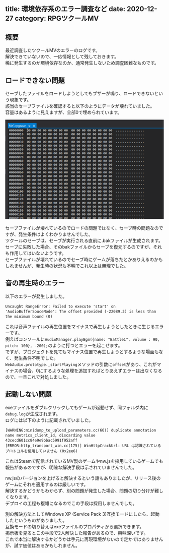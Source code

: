 title: 環境依存系のエラー調査など
date: 2020-12-27
category: RPGツクールMV
---

## 概要

最近調査したツクールMVのエラーのログです。  
解決できていないので、一応情報として残しておきます。  
稀に発生するのか環境依存なのか、通常発生しないため調査困難なものです。  

## ロードできない問題

セーブしたファイルをロードしようとしてもブザーが鳴り、ロードできないという現象です。  
該当のセーブファイルを確認すると以下のようにデータが壊れていました。  
容量はあるように見えますが、全部0で埋められています。  

![セーブファイル](/img/2020-12-27-errorandfix2020/zero.png)

セーブファイルが壊れているのでロードの問題ではなく、セーブ時の問題なのですが、発生条件はよくわかりませんでした。  
ツクールのセーブは、セーブが実行される直前に.bakファイルが生成されます。  
セーブに失敗した場合、そのbakファイルからセーブを復元するのですが、それも作用してはいないようです。  
セーブファイルが壊れているのでセーブ時にゲームが落ちたとかありえるのかもしれませんが、発生時の状況も不明でこれ以上は無理でした。

## 音の再生時のエラー

以下のエラーが発生しました。

```
Uncaught RangeError: Failed to execute 'start' on 'AudioBufferSouceNode': The offset provided (-22089.3) is less than the minimum bound (0)
```

これは音声ファイルの再生位置をマイナスで再生しようとしたときに生じるエラーです。  
例えばコンソールに`AudioManager.playBgm({name: "Battle1", volume : 90, pitch: 100}, -200);`のように打つとエラーを起こせます。  
ですが、プロジェクトを見てもマイナス位置で再生しようとするような場面もなく、発生条件不明でした。  
`WebAudio.prototype._startPlaying`メソッドの引数に`offset`があり、これがマイナスの場合、0にするような処理を追加すればとりあえずエラーは出なくなるので、一旦これで対処しました。

## 起動しない問題

exeファイルをダブルクリックしてもゲームが起動せず、同フォルダ内に`debug.log`が生成されます。  
ログには以下のように記載されていました。  

```
[WARNING:minidump_to_upload_parameters.cc(66)] duplicate annotation name metrics_client_id, discarding value 43cecd601cc84e9e9bbac5991f952aff
[ERROR:http_transport_win.cc(175)] WinHttpCrackUrl: URL は認識されているプロトコルを使用していません (0x2ee6)
```

これはSteamで配信されているMV製のゲームやnw.jsを採用しているゲームでも報告があるのですが、明確な解決手段は示されていませんでした。  

nw.jsのバージョンを上げると解決するという話もありましたが、リリース後のゲームにそれを適用するのは厳しいです。  
解決するかどうかもわからず、別の問題が発生した場合、問題の切り分けが難しくなります。  
デプロイの工程も複雑になるのでこの手段は採用しませんでした。

別の解決方法としてWindows XP (Service Pack 3)互換モードにしたら、起動したというものがありました。  
互換モードの切り替えはexeファイルのプロパティから選択できます。  
掲示板を見るとこの手段で2人解決した報告があるので、興味深いです。  
これで本当に解決するかどうかは手元に再現環境がないので定かではありませんが、試す価値はあるかもしれません。


